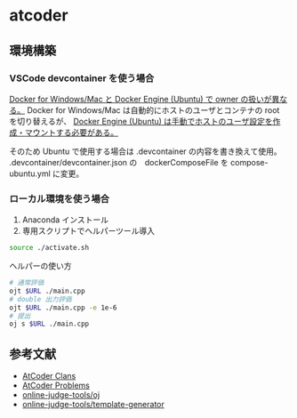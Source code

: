 # atcoder

## 環境構築

### VSCode devcontainer を使う場合

[Docker for Windows/Mac と Docker Engine (Ubuntu) で owner の扱いが異なる。](https://qiita.com/yohm/items/047b2e68d008ebb0f001)
Docker for Windows/Mac は自動的にホストのユーザとコンテナの root を切り替えるが、
[Docker Engine (Ubuntu) は手動でホストのユーザ設定を作成・マウントする必要がある。](http://wiki.ros.org/docker/Tutorials/GUI#login_as_yourself)

そのため Ubuntu で使用する場合は .devcontainer の内容を書き換えて使用。
.devcontainer/devcontainer.json の　dockerComposeFile を compose-ubuntu.yml に変更。

### ローカル環境を使う場合

1. Anaconda インストール
2. 専用スクリプトでヘルパーツール導入

```bash
source ./activate.sh
```

ヘルパーの使い方

```bash
# 通常評価
ojt $URL ./main.cpp
# double 出力評価
ojt $URL ./main.cpp -e 1e-6
# 提出
oj s $URL ./main.cpp
```

## 参考文献

- [AtCoder Clans](https://kato-hiro.github.io/AtCoderClans/)
- [AtCoder Problems](https://kenkoooo.com/atcoder/#/table/)
- [online-judge-tools/oj](https://github.com/online-judge-tools/oj/blob/master/docs/getting-started.ja.md)
- [online-judge-tools/template-generator](https://github.com/online-judge-tools/template-generator/blob/master/README.ja.md)
